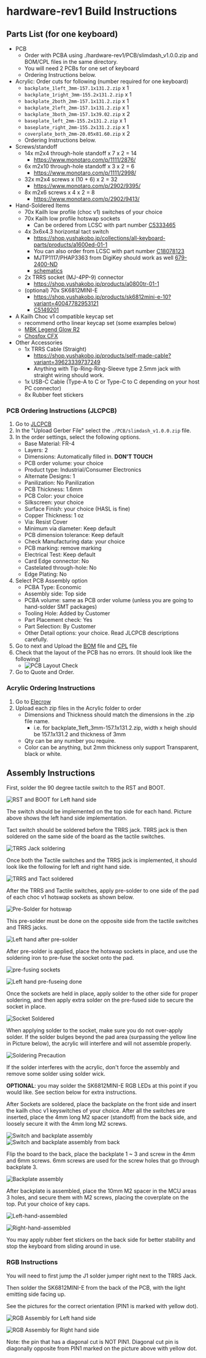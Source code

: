 # hardware-rev1 Build Instructions

## Parts List (for one keyboard)

* PCB
  * Order with PCBA using ./hardware-rev1/PCB/slimdash_v1.0.0.zip and
    BOM/CPL files in the same directory.
  * You will need 2 PCBs for one set of keyboard
  * Ordering Instructions below.
* Acrylic: Order cuts for following (number required for one keyboard)
  * `backplate_1left_3mm-157.1x131.2.zip` x 1
  * `backplate_1right_3mm-155.2x131.2.zip` x 1
  * `backplate_2both_2mm-157.1x131.2.zip` x 1
  * `backplate_2left_2mm-157.1x131.2.zip` x 1
  * `backplate_3both_2mm-157.1x39.02.zip` x 2
  * `baseplate_left_2mm-155.2x131.2.zip` x 1
  * `baseplate_right_2mm-155.2x131.2.zip` x 1
  * `coverplate_both_2mm-20.05x81.60.zip` x 2
  * Ordering Instructions below.
* Screws/standoff
  * 14x m2x4 through-hole standoff x 7 x 2 = 14
    * <https://www.monotaro.com/p/1111/2876/>
  * 6x m2x10 through-hole standoff x 3 x 2 = 6
    * <https://www.monotaro.com/p/1111/2998/>
  * 32x m2x4 screws x (10 + 6) x 2 = 32
    * <https://www.monotaro.com/p/2902/9395/>
  * 8x m2x6 screws x 4 x 2 = 8
    * <https://www.monotaro.com/p/2902/9413/>
* Hand-Soldered Items
  * 70x Kailh low profile (choc v1) switches of your choice
  * 70x Kailh low profile hotswap sockets
    * Can be ordered from LCSC with part number [C5333465](https://www.lcsc.com/product-detail/Mechanical-Keyboard-Shaft_Kailh-CPG135001S30_C5333465.html)
  * 4x 3x6x4.3 horizontal tact switch
    * <https://shop.yushakobo.jp/collections/all-keyboard-parts/products/a1600ed-01-1>
    * You can also order from LCSC with part number [C18078123](https://www.lcsc.com/product-detail/Tactile-Switches_Bossie-BX-TS-26-3643ZJ_C18078123.html)
    * MJTP1117/PHAP3363 from DigiKey should work as well [679-2400-ND](https://www.digikey.com/en/products/detail/apem-inc/MJTP1117/1795496)
    * [schematics](images/tactile-switch_3x6x4.3.jpg)
  * 2x TRRS socket (MJ-4PP-9) connector
    * <https://shop.yushakobo.jp/products/a0800tr-01-1>
  * (optional) 70x SK6812MINI-E
    * <https://shop.yushakobo.jp/products/sk6812mini-e-10?variant=40047782953121>
    * [C5149201](https://www.lcsc.com/product-detail/RGB-LEDs-Built-in-IC_OPSCO-Optoelectronics-SK6812MINI-E_C5149201.html)
* A Kailh Choc v1 compatible keycap set
  * recommend ortho linear keycap set (some examples below)
  * [MBK Legend Glow R2](https://fkcaps.com/keycaps/mbk/legend-glow)
  * [Chosfox CFX](https://chosfox.com/collections/keycaps)
* Other Accessories
  * 1x TRRS Cable (Straight)
    * <https://shop.yushakobo.jp/products/self-made-cable?variant=39623339737249>
    * Anything with Tip-Ring-Ring-Sleeve type 2.5mm jack with straight wiring
      should work.
  * 1x USB-C Cable (Type-A to C or Type-C to C depending on your host PC connector)
  * 8x Rubber feet stickers

### PCB Ordering Instructions (JLCPCB)

1. Go to [JLCPCB](https://jlcpcb.com/jp/)
2. In the "Upload Gerber File" select the `./PCB/slimdash_v1.0.0.zip` file.
3. In the order settings, select the following options.
    * Base Material: FR-4
    * Layers: 2
    * Dimensions: Automatically filled in. __DON'T TOUCH__
    * PCB order volume: your choice
    * Product type: Industrial/Consumer Electronics
    * Alternate Designs: 1
    * Panilization: No Panilization
    * PCB Thickness: 1.6mm
    * PCB Color: your choice
    * Silkscreen: your choice
    * Surface Finish: your choice (HASL is fine)
    * Copper Thickness: 1 oz
    * Via: Resist Cover
    * Minimum via diameter: Keep default
    * PCB dimension tolerance: Keep default
    * Check Manufacturing data: your choice
    * PCB marking: remove marking
    * Electrical Test: Keep default
    * Card Edge connector: No
    * Castelated through-hole: No
    * Edge Plating: No
4. Select PCB Assembly option
    * PCBA Type: Economic
    * Assembly side: Top side
    * PCBA volume: same as PCB order volume (unless you are going to
      hand-solder SMT packages)
    * Tooling Hole: Added by Customer
    * Part Placement check: Yes
    * Part Selection: By Customer
    * Other Detail options: your choice.  Read JLCPCB descriptions carefully.
5. Go to next and Upload the [BOM](./PCB/bom.csv) file and [CPL](./PCB/CPL.csv) file
6. Check that the layout of the PCB has no errors. (It should look like the following)
    * ![PCB Layout Check](./Assets/PCBA_Layout_Sample.jpg)
7. Go to Quote and Order.

### Acrylic Ordering Instructions

1. Go to [Elecrow](https://www.elecrow.com/acrylic-cutting.html)
2. Upload each zip files in the Acrylic folder to order
    * Dimensions and Thickness should match the dimensions in the .zip file name.
      * i.e. for backplate_1left_3mm-157.1x131.2.zip, width x heigh should be 157.1x131.2
        and thickness of 3mm
    * Qty can be any number you require.
    * Color can be anything, but 2mm thickness only support Transparent, black or white.

## Assembly Instructions

First, solder the 90 degree tactile switch to the RST and BOOT.

![RST and BOOT for Left hand side](./Assets/ASSEMBLY001.jpg)

The switch should be implemented on the top side for each hand.
Picture above shows the left hand side implementation.

Tact switch should be soldered before the TRRS jack.  TRRS jack
is then soldered on the same side of the board as the tactile
switches.

![TRRS Jack soldering](./Assets/ASSEMBLY002.jpg)

Once both the Tactile switches and the TRRS jack is implemented,
it should look like the following for left and right hand side.

![TRRS and Tact soldered](./Assets/ASSEMBLY003.jpg)

After the TRRS and Tactile switches, apply pre-solder to one side of
the pad of each choc v1 hotswap sockets as shown below.

![Pre-Solder for hotswap](./Assets/ASSEMBLY004.jpg)

This pre-solder must be done on the opposite side from the tactile switches and
TRRS jacks.

![Left hand after pre-solder](./Assets/ASSEMBLY005.jpg)

After pre-solder is applied, place the hotswap sockets in place, and
use the soldering iron to pre-fuse the socket onto the pad.

![pre-fusing sockets](./Assets/ASSEMBLY006.jpg)

![Left hand pre-fuseing done](./Assets/ASSEMBLY007.jpg)

Once the sockets are held in place, apply solder to the other side for
proper soldering, and then apply extra solder on the pre-fused side to
secure the socket in place.

![Socket Soldered](./Assets/ASSEMBLY008.jpg)

When applying solder to the socket, make sure you do not over-apply solder.
If the solder bulges beyond the pad area (surpassing the yellow line in Picture
below), the acrylic will interfere and will not assemble properly.

![Soldering Precaution](./Assets/ASSEMBLY009.jpg)

If the solder interferes with the acrylic, don't force the assembly and remove
some solder using solder wick.

__OPTIONAL__: you may solder the SK6812MINI-E RGB LEDs at this point if you would
like.  See section below for extra instructions.

After Sockets are soldered, place the backplate on the front side and insert
the kailh choc v1 keyswitches of your choice.  After all the switches are inserted,
place the 4mm long M2 spacer (standoff) from the back side, and loosely secure it
with the 4mm long M2 screws.

![Switch and backplate assembly](./Assets/ASSEMBLY010.jpg)
![Switch and backplate assembly from back](./Assets/ASSEMBLY011.jpg)

Flip the board to the back, place the backplate 1 ~ 3 and screw in the
4mm and 6mm screws. 6mm screws are used for the screw holes that go
through backplate 3.

![Backplate assembly](./Assets/ASSEMBLY012.jpg)

After backplate is assembled, place the 10mm M2 spacer in the MCU areas
3 holes, and secure them with M2 screws, placing the coverplate on the top.
Put your choice of key caps.

![Left-hand-assembled](./Assets/ASSEMBLY013.jpg)

![Right-hand-assembled](./Assets/ASSEMBLY014.jpg)

You may apply rubber feet stickers on the back side for better stability and
stop the keyboard from sliding around in use.

### RGB Instructions

You will need to first jump the J1 solder jumper right next to the TRRS Jack.

Then solder the SK6812MINI-E from the back of the PCB, with the light emitting
side facing up.

See the pictures for the correct orientation (PIN1 is marked with yellow dot).

![RGB Assembly for Left hand side](./Assets/RGB_ASSEMBLY_L.jpg)

![RGB Assembly for Right hand side](./Assets/RGB_ASSEMBLY_R.jpg)

Note: the pin that has a diagonal cut is NOT PIN1.  Diagonal cut pin is diagonally
opposite from PIN1 marked on the picture above with yellow dot.
